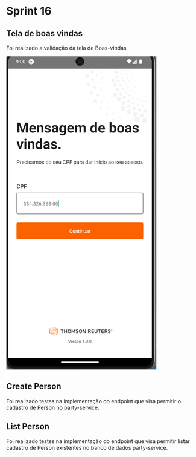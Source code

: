 # Sprint 16

## Tela de boas vindas
Foi realizado a validação da tela de Boas-vindas

![telaBoasVindas](./arquivos/boas-vindas.png)

## Create Person
Foi realizado testes na implementação do endpoint que visa permitir o cadastro de Person no party-service.

## List Person
Foi realizado testes na implementação do endpoint que visa permitir listar cadastro de Person existentes no banco de dados party-service.